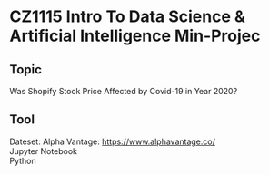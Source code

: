 # CZ1115 Intro To Data Science & Artificial Intelligence Min-Projec

## Topic
Was Shopify Stock Price Affected by Covid-19 in Year 2020?

## Tool
Dateset: Alpha Vantage: https://www.alphavantage.co/ <br/>
Jupyter Notebook <br/>
Python
